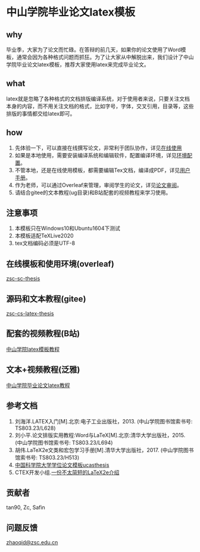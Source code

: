 
# 中山学院毕业论文latex模板

## why 
毕业季，大家为了论文而忙碌。在答辩的前几天，如果你的论文使用了Word模板，通常会因为各种格式问题而抓狂。为了让大家从中解脱出来，我们设计了中山学院毕业论文latex模板，推荐大家使用latex来完成毕业论文。

## what 
latex就是忽略了各种格式的文档排版编译系统，对于使用者来说，只要关注文档本身的内容，而不用关注文档的格式，比如字号，字体，交叉引用，目录等，这些排版的事情都交给latex即可。

## how 
1. 先体验一下，可以直接在线撰写论文，非常利于团队协作，详见[在线使用](ug/overleaf.md)
2. 如果是本地使用，需要安装编译系统和编辑软件，配置编译环境，详见[环境配置](ug/env.md)。
3. 不管本地，还是在线使用模板，都需要编辑Tex文档，编译成PDF，详见[用户手册](ug/ug.md)。   
4. 作为老师，可以通过Overleaf来管理，审阅学生的论文，详见[论文审阅](ug/review.md)。
5. 请结合gitee的文本教程(ug目录)和B站配套的视频教程来学习使用。
   

## 注意事项
1. 本模板只在Windows10和Ubuntu1604下测试
2. 本模板适配TeXLive2020
3. tex文档编码必须是UTF-8

## 在线模板和使用环境(overleaf)
[zsc-sc-thesis](https://cn.overleaf.com/latex/templates/zsc-sc-thesis/bvhhjhgvpjbx)

## 源码和文本教程(gitee)
[zsc-cs-latex-thesis](https://gitee.com/yeyunxiaopan/zsc-cs-latex-thesis)

## 配套的视频教程(B站)
[中山学院latex模板教程](https://www.bilibili.com/video/av328559652)

## 文本+视频教程(泛雅)
[中山学院毕业论文latex教程](https://mooc1-1.chaoxing.com/course/212385065.html)




## 参考文档
1. 刘海洋.LATEX入门[M].北京:电子工业出版社，2013. (中山学院图书馆索书号: TS803.23/L628)
2. 刘小平.论文排版实用教程:Word与LaTeX[M].北京:清华大学出版社，2015. (中山学院图书馆索书号: TS803.23/L694)
3. 胡伟.LaTeX2e文类和宏包学习手册[M].清华大学出版社，2017. (中山学院图书馆索书号: TS803.23/H513)
4. [中国科学院大学学位论文模板ucasthesis](https://github.com/mohuangrui/ucasthesis)
5. CTEX开发小组.[一份不太简短的LaTeX2e介绍](http://mirrors.cqu.edu.cn/CTAN/info/lshort/chinese/lshort-zh-cn.pdf)


## 贡献者
tan90, Zc, Safin 


## 问题反馈
zhaoqid@zsc.edu.cn
